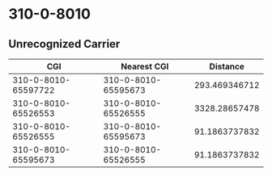 # 310-0-8010
## Unrecognized Carrier


| CGI | Nearest CGI | Distance |
|-----|-------------|----------|
| 310-0-8010-65597722 | 310-0-8010-65595673 | 293.469346712 |
| 310-0-8010-65526553 | 310-0-8010-65526555 | 3328.28657478 |
| 310-0-8010-65526555 | 310-0-8010-65595673 | 91.1863737832 |
| 310-0-8010-65595673 | 310-0-8010-65526555 | 91.1863737832 |
